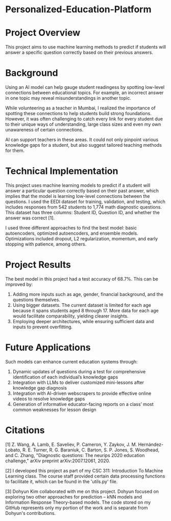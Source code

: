 # Personalized-Education-Platform

# Project Overview
This project aims to use machine learning methods to predict if students will answer a specific question correctly based on their previous answers.

# Background
Using an AI model can help gauge student readingess by spotting low-level connections between educational topics. For example, an incorrect answer in one topic may reveal misunderstandings in another topic.

While volunteering as a teacher in Mumbai, I realized the importance of spotting these connections to help students build strong foundations. However, it was often challenging to catch every link for every student due to their unique ways of understanding, large class sizes and even my own unawareness of certain connections.

AI can support teachers in these areas. It could not only pinpoint various knowledge gaps for a student, but also suggest tailored teaching methods for them.

# Technical Implementation
This project uses machine learning models to predict if a student will answer a particular question correctly based on their past answer, which implies that the model is learning low-level connections between the questions. I used the EEDI dataset for training, validation, and testing, which includes responses from 542 students to 1,774 math diagnostic questions. This dataset has three columns: Student ID, Question ID, and whether the answer was correct [1].

I used three different approaches to find the best model: basic autoencoders, optimized autoencoders, and ensemble models. Optimizations included dropout, L2 regularization, momentum, and early stopping with patience, among others.

# Project Results
The best model in this project had a test accuracy of 68.7%. This can be improved by:

1. Adding more inputs such as age, gender, financial background, and the questions themselves.
2. Using bigger datasets. The current dataset is limited for each age because it spans students aged 8 through 17. More data for each age would facilitate comparability, yielding clearer insights.
3. Employing deeper architectures, while ensuring sufficient data and inputs to prevent overfitting.

# Future Applications
Such models can enhance current education systems through:

1. Dynamic updates of questions during a test for comprehensive identification of each individual’s knowledge gaps
2. Integration with LLMs to deliver customized mini-lessons after knowledge gap diagnosis
3. Integration with AI-driven webscrapers to provide effective online videos to resolve knowledge gaps
4. Generation of informative educator-facing reports on a class’ most common weaknesses for lesson design

# Citations
[1] Z. Wang, A. Lamb, E. Saveliev, P. Cameron, Y. Zaykov, J. M. Hernández-Lobato, R. E. Turner, R. G. Baraniuk, C. Barton, S. P. Jones, S. Woodhead, and C. Zhang, "Diagnostic questions: The neurips 2020 education challenge," arXiv preprint arXiv:2007.12061, 2020.

[2] I developed this project as part of my CSC 311: Introduction To Machine Learning class. The course staff provided certain data processing functions to facilitate it, which can be found in the 'utils.py' file.

[3] Dohyun Kim collaborated with me on this project. Dohyun focused on exploring two other approaches for prediction – kNN models and Information Response Theory-based models. The code stored on my GitHub represents only my portion of the work and is separate from Dohyun's contributions.
